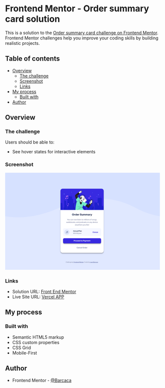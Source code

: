 # Frontend Mentor - Order summary card solution

This is a solution to the [Order summary card challenge on Frontend Mentor](https://www.frontendmentor.io/challenges/order-summary-component-QlPmajDUj). Frontend Mentor challenges help you improve your coding skills by building realistic projects. 

## Table of contents

- [Overview](#overview)
  - [The challenge](#the-challenge)
  - [Screenshot](#screenshot)
  - [Links](#links)
- [My process](#my-process)
  - [Built with](#built-with)
- [Author](#author)

## Overview

### The challenge

Users should be able to:

- See hover states for interactive elements

### Screenshot

![](images/screenshot.png)

### Links

- Solution URL: [Front End Mentor](https://www.frontendmentor.io/solutions/order-summary-component-sassscss-RZaBb7WXIv)
- Live Site URL: [Vercel APP](https://order-summary-component-main-sooty-rho.vercel.app)

## My process

### Built with

- Semantic HTML5 markup
- CSS custom properties
- CSS Grid
- Mobile-First

## Author

- Frontend Mentor - [@Barcaca](https://www.frontendmentor.io/profile/Barcaca)

